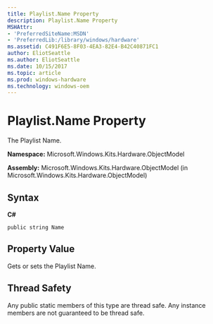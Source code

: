 ```yaml
---
title: Playlist.Name Property
description: Playlist.Name Property
MSHAttr:
- 'PreferredSiteName:MSDN'
- 'PreferredLib:/library/windows/hardware'
ms.assetid: C491F6E5-8F03-4EA3-82E4-B42C40871FC1
author: EliotSeattle
ms.author: EliotSeattle
ms.date: 10/15/2017
ms.topic: article
ms.prod: windows-hardware
ms.technology: windows-oem
---
```


# Playlist.Name Property


The Playlist Name.

**Namespace:** Microsoft.Windows.Kits.Hardware.ObjectModel

**Assembly:** Microsoft.Windows.Kits.Hardware.ObjectModel (in Microsoft.Windows.Kits.Hardware.ObjectModel)

## <span id="Syntax"></span><span id="syntax"></span><span id="SYNTAX"></span>Syntax


**C#**

`public string Name`

## <span id="Property_Value"></span><span id="property_value"></span><span id="PROPERTY_VALUE"></span>Property Value


Gets or sets the Playlist Name.

## <span id="Thread_Safety"></span><span id="thread_safety"></span><span id="THREAD_SAFETY"></span>Thread Safety


Any public static members of this type are thread safe. Any instance members are not guaranteed to be thread safe.

 

 






